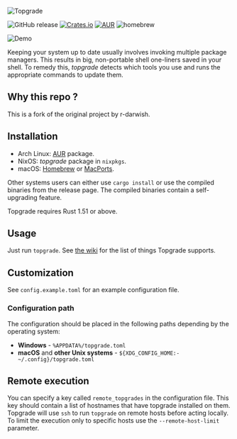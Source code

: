 ![Topgrade](doc/topgrade.png)

![GitHub release](https://img.shields.io/github/release/topgrade-rs/topgrade.svg)
[![Crates.io](https://img.shields.io/crates/v/topgrade.svg)](https://crates.io/crates/topgrade)
[![AUR](https://img.shields.io/aur/version/topgrade.svg)](https://aur.archlinux.org/packages/topgrade/)
![homebrew](https://img.shields.io/homebrew/v/topgrade.svg)

![Demo](doc/screenshot.gif)

Keeping your system up to date usually involves invoking multiple package managers.
This results in big, non-portable shell one-liners saved in your shell.
To remedy this, _topgrade_ detects which tools you use and runs the appropriate commands to update them.

## Why this repo ?

This is a fork of the original project by r-darwish.

## Installation
- Arch Linux: [AUR](https://aur.archlinux.org/packages/topgrade/) package.
- NixOS: _topgrade_ package in `nixpkgs`.
- macOS: [Homebrew](https://brew.sh/) or [MacPorts](https://www.macports.org/install.php).

Other systems users can either use `cargo install` or use the compiled binaries from the release page.
The compiled binaries contain a self-upgrading feature.

Topgrade requires Rust 1.51 or above.

## Usage
Just run `topgrade`.
See [the wiki](https://github.com/r-darwish/topgrade/wiki/Step-list) for the list of things Topgrade supports.

## Customization
See `config.example.toml` for an example configuration file.

### Configuration path

The configuration should be placed in the following paths depending by the operating system:

* **Windows** - `%APPDATA%/topgrade.toml`
* **macOS** and **other Unix systems** - `${XDG_CONFIG_HOME:-~/.config}/topgrade.toml`

## Remote execution
You can specify a key called `remote_topgrades` in the configuration file.
This key should contain a list of hostnames that have topgrade installed on them.
Topgrade will use `ssh` to run `topgrade` on remote hosts before acting locally.
To limit the execution only to specific hosts use the `--remote-host-limit` parameter.
